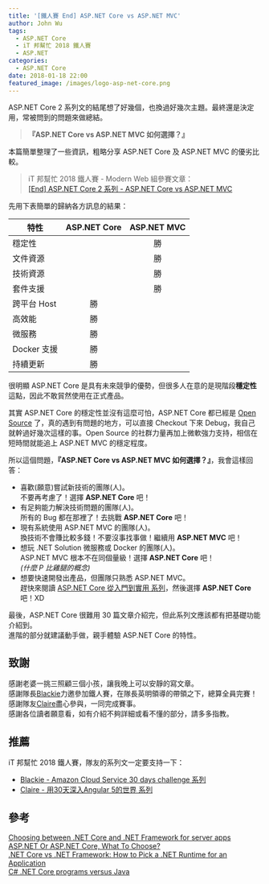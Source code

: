 ```yaml
---
title: '[鐵人賽 End] ASP.NET Core vs ASP.NET MVC'
author: John Wu
tags:
  - ASP.NET Core
  - iT 邦幫忙 2018 鐵人賽
  - ASP.NET
categories:
  - ASP.NET Core
date: 2018-01-18 22:00
featured_image: /images/logo-asp-net-core.png
---
```


ASP.NET Core 2 系列文的結尾想了好幾個，也換過好幾次主題。最終還是決定用，常被問到的問題來做總結。  
> **『ASP.NET Core vs ASP.NET MVC 如何選擇？』**  

本篇簡單整理了一些資訊，粗略分享 ASP.NET Core 及 ASP.NET MVC 的優劣比較。  

> iT 邦幫忙 2018 鐵人賽 - Modern Web 組參賽文章：  
 [[End] ASP.NET Core 2 系列 - ASP.NET Core vs ASP.NET MVC](https://ithelp.ithome.com.tw/articles/10197618)  

<!-- more -->

先用下表簡單的歸納各方訊息的結果：

| 特性 | ASP.NET Core | ASP.NET MVC |
| ------|:------:|:------:|
| 穩定性 |  | 勝 |
| 文件資源 |  | 勝 |
| 技術資源 |  | 勝 |
| 套件支援 |  | 勝 |
| 跨平台 Host | 勝 |  |
| 高效能 | 勝 |  |
| 微服務 | 勝 |  |
| Docker 支援 | 勝 |  |
| 持續更新 | 勝 | 　 |  

很明顯 ASP.NET Core 是具有未來競爭的優勢，但很多人在意的是現階段**穩定性**這點，因此不敢貿然使用在正式產品。

其實 ASP.NET Core 的穩定性並沒有這麼可怕，ASP.NET Core 都已經是 [Open Source](https://github.com/aspnet/Mvc) 了，真的遇到有問題的地方，可以直接 Checkout 下來 Debug，我自己就幹過好幾次這樣的事。Open Source 的社群力量再加上微軟強力支持，相信在短時間就能追上 ASP.NET MVC 的穩定程度。  

所以這個問題，**『ASP.NET Core vs ASP.NET MVC 如何選擇？』**，我會這樣回答：  
* 喜歡(願意)嘗試新技術的團隊(人)。  
  不要再考慮了！選擇 **ASP.NET Core** 吧！  
* 有足夠能力解決技術問題的團隊(人)。  
  所有的 Bug 都在那裡了！去挑戰 **ASP.NET Core** 吧！  
* 現有系統使用 ASP.NET MVC 的團隊(人)。  
  換技術不會賺比較多錢！不要沒事找事做！繼續用 **ASP.NET MVC** 吧！  
* 想玩 .NET Solution 微服務或 Docker 的團隊(人)。  
  ASP.NET MVC 根本不在同個量級！選擇 **ASP.NET Core** 吧！  
  *(什麼 P 比雞腿的概念)*  
* 想要快速開發出產品，但團隊只熟悉 ASP.NET MVC。  
  趕快來閱讀 [ASP.NET Core 從入門到實用 系列](/tags/it-邦幫忙-2018-鐵人賽/)，然後選擇 **ASP.NET Core** 吧！XD  

最後，ASP.NET Core 很難用 30 篇文章介紹完，但此系列文應該都有把基礎功能介紹到。  
進階的部分就建議動手做，親手體驗 ASP.NET Core 的特性。  

## 致謝

感謝老婆一挑三照顧三個小孩，讓我晚上可以安靜的寫文章。  
感謝隊長[Blackie](https://blackie1019.github.io/)力邀參加鐵人賽，在隊長英明領導的帶領之下，總算全員完賽！  
感謝隊友[Claire](https://claire-chang.com/)盡心參與，一同完成賽事。  
感謝各位讀者願意看，如有介紹不夠詳細或看不懂的部分，請多多指教。  

## 推薦

iT 邦幫忙 2018 鐵人賽，隊友的系列文一定要支持一下：  
* [Blackie - Amazon Cloud Service 30 days challenge 系列](https://ithelp.ithome.com.tw/users/20083507/ironman/1366)  
* [Claire - 用30天深入Angular 5的世界 系列](https://ithelp.ithome.com.tw/users/20107113/ironman/1240)  

## 參考

[Choosing between .NET Core and .NET Framework for server apps](https://docs.microsoft.com/en-us/dotnet/standard/choosing-core-framework-server)  
[ASP.NET Or ASP.NET Core, What To Choose?](https://goo.gl/BAFYuY)  
[.NET Core vs .NET Framework: How to Pick a .NET Runtime for an Application](https://stackify.com/net-core-vs-net-framework/)  
[C# .NET Core programs versus Java](https://benchmarksgame.alioth.debian.org/u64q/csharp.html)  
